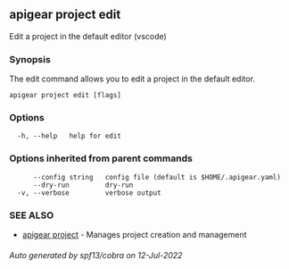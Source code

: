 ## apigear project edit

Edit a project in the default editor (vscode)

### Synopsis

The edit command allows you to edit a project in the default editor.

```
apigear project edit [flags]
```

### Options

```
  -h, --help   help for edit
```

### Options inherited from parent commands

```
      --config string   config file (default is $HOME/.apigear.yaml)
      --dry-run         dry-run
  -v, --verbose         verbose output
```

### SEE ALSO

* [apigear project](apigear_project.md)	 - Manages project creation and management

###### Auto generated by spf13/cobra on 12-Jul-2022
